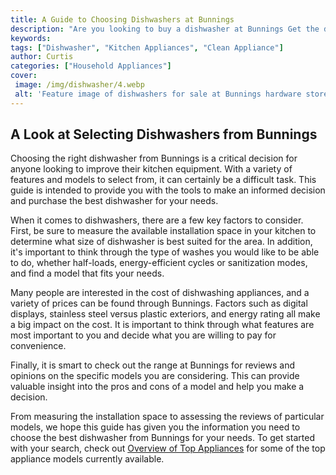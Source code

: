 ```yaml
---
title: A Guide to Choosing Dishwashers at Bunnings
description: "Are you looking to buy a dishwasher at Bunnings Get the dish on the dishwasher with this guide to all the features models and options available for every budget at Bunnings"
keywords: 
tags: ["Dishwasher", "Kitchen Appliances", "Clean Appliance"]
author: Curtis
categories: ["Household Appliances"]
cover: 
 image: /img/dishwasher/4.webp
 alt: 'Feature image of dishwashers for sale at Bunnings hardware store - a great place to shop for dishwashers'
---
```

## A Look at Selecting Dishwashers from Bunnings
Choosing the right dishwasher from Bunnings is a critical decision for anyone looking to improve their kitchen equipment. With a variety of features and models to select from, it can certainly be a difficult task. This guide is intended to provide you with the tools to make an informed decision and purchase the best dishwasher for your needs.

When it comes to dishwashers, there are a few key factors to consider. First, be sure to measure the available installation space in your kitchen to determine what size of dishwasher is best suited for the area. In addition, it's important to think through the type of washes you would like to be able to do, whether half-loads, energy-efficient cycles or sanitization modes, and find a model that fits your needs. 

Many people are interested in the cost of dishwashing appliances, and a variety of prices can be found through Bunnings. Factors such as digital displays, stainless steel versus plastic exteriors, and energy rating all make a big impact on the cost. It is important to think through what features are most important to you and decide what you are willing to pay for convenience.

Finally, it is smart to check out the range at Bunnings for reviews and opinions on the specific models you are considering. This can provide valuable insight into the pros and cons of a model and help you make a decision.

From measuring the installation space to assessing the reviews of particular models, we hope this guide has given you the information you need to choose the best dishwasher from Bunnings for your needs. To get started with your search, check out [Overview of Top Appliances](./pages/appliance-overview) for some of the top appliance models currently available.
